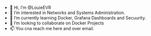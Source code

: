 - 👋 Hi, I’m @LouieEVR
- 👀 I’m interested in Networks and Systems Administration. 
- 🌱 I’m currently learning Docker, Grafana Dashboards and Secuurity.
- 💞️ I’m looking to collaborate on Docker Projects
- 📫 You cna reach me here and over email.

<!---
LouieEVR/LouieEVR is a ✨ special ✨ repository because its `README.md` (this file) appears on your GitHub profile.
You can click the Preview link to take a look at your changes.
--->
